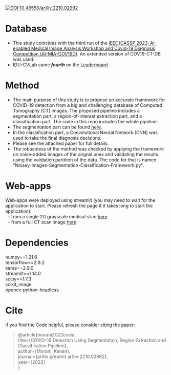 [![DOI:10.48550/arXiv.2210.02992](http://img.shields.io/badge/DOI-10.48550/arXiv.2210.02992-B31B1B.svg)](https://doi.org/10.48550/arXiv.2210.02992)
# Database
* This study coincides with the third run of the [IEEE ICASSP 2023: AI-enabled Medical Image Analysis Workshop and Covid-19 Diagnosis Competition (AI-MIA-COV19D)](https://mlearn.lincoln.ac.uk/icassp-2023-ai-mia/). An extended version of COV19-CT-DB was used.
* IDU-CVLab came ***fourth*** on the [Leaderboard](https://drive.google.com/file/d/1ATt-sqsSSaQczz-Qxj85LohwPD3T0i3W/view)

# Method
* The main purpose of this study is to propose an accurate framework for COVID-19 detection from a big and challenging database of Computed Tomography (CT) images. The proposed pipeline includes a segmentation part, a region-of-interest extraction part, and a classification part. The code in this repo includes the whole pipeline.
* The segmentation part can be found [here](https://github.com/IDU-CVLab/Images_Preprocessing_2nd). 
* In the classification part, a Convolutional Neural Network (CNN) was used to take the final diagnosis decisions.
* Please see the attached paper for full details.  
* The robustness of the method was checked by applying the framework on noise-added images of the orignal ones and validating the results using the validation partition of the data. The code for that is named "Noisey-Images-Segmentation-Classification-Framework.py".   
# Web-apps
Web-apps were deployed using streamlit (you may need to wait for the application to start. Please refresh the page if it takes long to start the application):  
&nbsp; - from a single 2D grayscale medical slice [here](https://kenanmorani-covid-19deployment-pipeline-app-82q4v6.streamlit.app/)   
&nbsp; - from a full CT scan image [here](https://kenanmorani-covid-19deployment-patient-level-predictions-d37izn.streamlit.app/)

# Dependencies
numpy==1.21.6 </br>
tensorflow==2.9.2 </br>
keras==2.9.0 </br>
streamlit==1.14.0 </br>
scipy==1.7.3 </br>
scikit_image </br>
opencv-python-headless </br>

# Cite
If you find the Code helpful, please consider citing the paper: </br>
>@article{morani2022covid,   </br>
  title={COVID-19 Detection Using Segmentation, Region Extraction and Classification Pipeline},     </br>
  author={Morani, Kenan},    </br>
  journal={arXiv preprint arXiv:2210.02992},      </br>
  year={2022}     </br>
}
